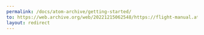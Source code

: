 ```yaml
---
permalink: /docs/atom-archive/getting-started/
to: https://web.archive.org/web/20221215062548/https://flight-manual.atom.io/getting-started
layout: redirect
---
```


